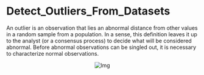 # Detect_Outliers_From_Datasets

An outlier is an observation that lies an abnormal distance from other values in a random sample from a population. In a sense, this definition leaves it up to the analyst (or a consensus process) to decide what will be considered abnormal. Before abnormal observations can be singled out, it is necessary to characterize normal observations.

<p align="center">
  <img src="https://phhp-faculty-cantrell.sites.medinfo.ufl.edu/files/2012/07/images-mod1-spread11.gif" alt="lmg"/>
</p>
